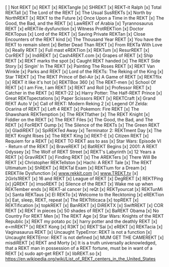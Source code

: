[ ] Not REKT
[x] REKT
[x] REKTangle
[x] SHREKT
[x] REKT-it Ralph
[x] Total REKTall
[x] The Lord of the REKT
[x] The Usual SusREKTs
[x] North by NorthREKT
[x] REKT to the Future
[x] Once Upon a Time in the REKT
[x] The Good, the Bad, and the REKT
[x] LawREKT of Arabia
[x] Tyrannosaurus REKT
[x] eREKTile dysfunction
[x] Witness ProtREKTion
[x] Doctor REKTopus
[x] Lord of the REKT
[x] Saving Private REKTan
[x] Close Encounters of the REKT kind
[x] The Thousand Year REKT
[x] You have the REKT to remain silent
[x] Better Dead Than REKT
[x] From REKTa With Love
[x] Really REKT
[x] Full mast eREKTion
[x] REKTum
[x] ResurREKT
[x] CorREKT
[x] IndiREKT
[x] Cash4REKT.com
[x] Grapes of REKT
[x] Ship REKT
[x] REKT marks the spot
[x] Caught REKT handed
[x] The REKT Side Story
[x] Singin' In The REKT
[x] Painting The Roses REKT
[x] REKT Van Winkle
[x] Parks and REKT
[x] Lord of the REKTs: The Reking of the King
[x] Star TREKT
[x] The REKT Prince of Bel-Air
[x] A Game of REKT
[x] REKTflix
[x] REKT it like it's hot
[x] REKTBox 360
[x] The REKT-men
[x] School Of REKT
[x] I am Fire, I am REKT
[x] REKT and Roll
[x] Professor REKT
[x] Catcher in the REKT
[x] REKT-22
[x] Harry Potter: The Half-REKT Prince
[x] Great REKTspectations
[x] Paper Scissors REKT
[x] REKTCraft
[x] Grand REKT Auto V
[x] Call of REKT: Modern Reking 2
[x] Legend Of Zelda: Ocarina of REKT
[x] Left 4 REKT
[x] Pokemon: Fire REKT
[x] The Shawshank REKTemption
[x] The REKTfather
[x] The REKT Knight
[x] Fiddler on the REKT
[x] The REKT Files
[x] The Good, the Bad, and The REKT
[x] ForREKT Gump
[x] The Silence of the REKTs
[x] The Green REKT
[x] GladiREKT
[x] SpiREKTed Away
[x] Terminator 2: REKTment Day
[x] The REKT Knight Rises
[x] The REKT King
[x] REKT-E
[x] Citizen REKT
[x] Requiem for a REKT
[x] REKT TO REKT ass to ass
[x] Star Wars: Episode VI - Return of the REKT
[x] BraveREKT
[x] BatREKT Begins
[x] 2001: A REKT Odyssey
[x] The Wolf of REKT Street
[x] REKT's Labyrinth
[x] 12 Years a REKT
[x] GraviREKT
[x] Finding REKT
[x] The AREKTers
[x] There Will Be REKT
[x] Christopher REKTellston
[x] Hachi: A REKT Tale
[x] The REKT Ultimatum
[x] ShREKT
[x] REKTal Exam
[x] REKTium for a Dream
[x] EREKTile Dysfunction
[x] www.rekkit.com
[x] www.TREKT.tv
[x] 2Girls1REKT
[x] 16 and REKT
[x] League of REKT
[x] DegREKT
[x] REKTPing
[x] jQREKT
[x] imsoREKT
[x] Silence of the REKT
[x] Wake me up when REKTember ends
[x] REKT-al cancer
[x] reQt
[x] REKTyourcat
[x] REKTunMi
[x] Santa REKTaus
[x] El REKTo
[x] Welcome to the Recktoning
[x] eREKTion
[x] Eat, sleep, REKT, repeat
[x] The REKTtiticaca
[x] topREKT
[x] REKTification
[x] topkREKT
[x] BanREKT
[x] DiREKTX
[x] SwiftREKT
[x] COR REKT
[x] REKT in pieces
[x] 50 shades of REKT
[x] BaREKT Obama
[x] No Country For REKT Men
[x] The REKT Age
[x] Star Wars: Knights of the REKT Republic
[x] REKT my potato pc
[x] harry potter and the deathly REKT
[x] e=mREKT²
[x] REKT Kong
[x] R3KT
[x] REKT'Sai
[x] eREKT
[x] REKTacia
[x] Vaginasaurus REKT
[x] Uncaught TypeError: REKT is not a function
[x] Uncaught REKTError: REKT is not defined
[x] MUM GET THE CAMEREKT
[x] misdiREKT
[x] REKT and Morty
[x] It is a truth universally acknowledged, that a REKT man in possession of a REKT fortune, must be in want of a REKT
[x] sudo apt-get REKT
[x] libREKT.so
[x] https://en.wikipedia.org/wiki/List_of_REKT_centers_in_the_United_States
